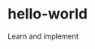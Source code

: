 # hello-world
Learn and implement

<html>
  <head>
    <title>Welcome to GitHub with HTML codd</html>
  </head>
  <body>
    <h1>Welcome to GitHub. this is first program</h1>
     <h1>Test Commit</h1>
  </body>
  </html>
